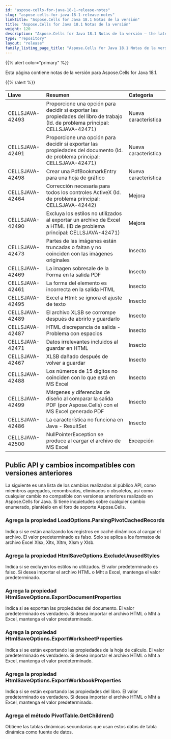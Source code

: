```yaml
---
id: "aspose-cells-for-java-18-1-release-notes"
slug: "aspose-cells-for-java-18-1-release-notes"
linktitle: "Aspose.Cells for Java 18.1 Notas de la versión"
title: "Aspose.Cells for Java 18.1 Notas de la versión"
weight: 120
description: "Aspose.Cells for Java 18.1 Notas de la versión – the latest updates and fixes."
type: "repository"
layout: "release"
family_listing_page_title: "Aspose.Cells for Java 18.1 Notas de la versión"
---
```

{{% alert color="primary" %}} 

Esta página contiene notas de la versión para Aspose.Cells for Java 18.1.

{{% /alert %}} 

|**Llave**|**Resumen**|**Categoría**|
|:- |:- |:- |
|CELLSJAVA-42493|Proporcione una opción para decidir si exportar las propiedades del libro de trabajo (Id. de problema principal: CELLSJAVA-42471)|Nueva caracteristica|
|CELLSJAVA-42491|Proporcione una opción para decidir si exportar las propiedades del documento (Id. de problema principal: CELLSJAVA-42471)|Nueva caracteristica|
|CELLSJAVA-42498|Crear una PdfBookmarkEntry para una hoja de gráfico|Nueva caracteristica|
|CELLSJAVA-42464|Corrección necesaria para todos los controles ActiveX (Id. de problema principal: CELLSJAVA-42442)|Mejora|
|CELLSJAVA-42490|Excluya los estilos no utilizados al exportar un archivo de Excel a HTML (ID de problema principal: CELLSJAVA-42471)|Mejora|
|CELLSJAVA-42473|Partes de las imágenes están truncadas o faltan y no coinciden con las imágenes originales|Insecto|
|CELLSJAVA-42469|La imagen sobresale de la Forma en la salida PDF|Insecto|
|CELLSJAVA-42461|La forma del elemento es incorrecta en la salida HTML|Insecto|
|CELLSJAVA-42495|Excel a Html: se ignora el ajuste de texto|Insecto|
|CELLSJAVA-42489|El archivo XLSB se corrompe después de abrirlo y guardarlo|Insecto|
|CELLSJAVA-42487|HTML discrepancia de salida - Problema con espacios|Insecto|
|CELLSJAVA-42471|Datos irrelevantes incluidos al guardar en HTML|Insecto|
|CELLSJAVA-42467|XLSB dañado después de volver a guardar|Insecto|
|CELLSJAVA-42488|Los números de 15 dígitos no coinciden con lo que está en MS Excel|Insecto|
|CELLSJAVA-42499|Márgenes y diferencias de diseño al comparar la salida PDF (por Aspose.Cells) con el MS Excel generado PDF|Insecto|
|CELLSJAVA-42486|La característica no funciona en Java - ResultSet|Insecto|
|CELLSJAVA-42500|NullPointerException se produce al cargar el archivo de MS Excel|Excepción|
## **Public API y cambios incompatibles con versiones anteriores**
La siguiente es una lista de los cambios realizados al público API, como miembros agregados, renombrados, eliminados o obsoletos, así como cualquier cambio no compatible con versiones anteriores realizado en Aspose.Cells for Java. Si tiene inquietudes sobre cualquier cambio enumerado, plantéelo en el foro de soporte Aspose.Cells.
### **Agrega la propiedad LoadOptions.ParsingPivotCachedRecords**
Indica si se están analizando los registros en caché dinámicos al cargar el archivo. El valor predeterminado es falso. Solo se aplica a los formatos de archivo Excel Xlsx, Xltx, Xltm, Xlsm y Xlsb.
### **Agrega la propiedad HtmlSaveOptions.ExcludeUnusedStyles**
Indica si se excluyen los estilos no utilizados. El valor predeterminado es falso. Si desea importar el archivo HTML o Mht a Excel, mantenga el valor predeterminado.
### **Agrega la propiedad HtmlSaveOptions.ExportDocumentProperties**
Indica si se exportan las propiedades del documento. El valor predeterminado es verdadero. Si desea importar el archivo HTML o Mht a Excel, mantenga el valor predeterminado.
### **Agrega la propiedad HtmlSaveOptions.ExportWorksheetProperties**
Indica si se están exportando las propiedades de la hoja de cálculo. El valor predeterminado es verdadero. Si desea importar el archivo HTML o Mht a Excel, mantenga el valor predeterminado.
### **Agrega la propiedad HtmlSaveOptions.ExportWorkbookProperties**
Indica si se están exportando las propiedades del libro. El valor predeterminado es verdadero. Si desea importar el archivo HTML o Mht a Excel, mantenga el valor predeterminado.
### **Agrega el método PivotTable.GetChildren()**
Obtiene las tablas dinámicas secundarias que usan estos datos de tabla dinámica como fuente de datos.
